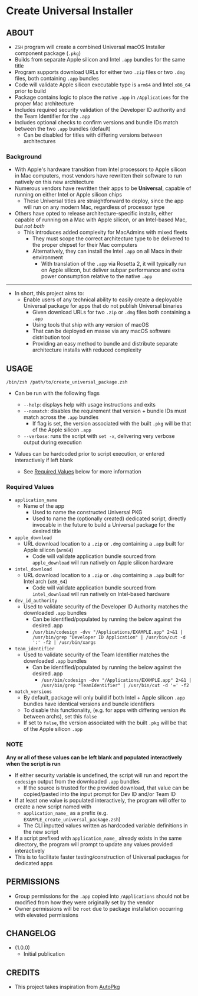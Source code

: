 # Create Universal Installer

## ABOUT
- `ZSH` program will create a combined Universal macOS Installer component package (`.pkg`)
- Builds from separate Apple silicon and Intel `.app` bundles for the same title
- Program supports download URLs for either two `.zip` files or two `.dmg` files, both containing `.app` bundles
- Code will validate Apple silicon executable type is `arm64` and Intel `x86_64` prior to build
- Package contains logic to place the native `.app` in `/Applications` for the proper Mac architecture
- Includes required security validation of the Developer ID authority and the Team Identifier for the `.app` 
- Includes optional checks to confirm versions and bundle IDs match between the two `.app` bundles (default)
    - Can be disabled for titles with differing versions between architectures

### Background 
- With Apple's hardware transition from Intel processors to Apple silicon in Mac computers, most vendors have rewritten their software to run natively on this new architecture
- Numerous vendors have rewritten their apps to be **Universal**, capable of running on either Intel or Apple silicon chips
    - These Universal titles are straightforward to deploy, since the app will run on any modern Mac, regardless of processor type
- Others have opted to release architecture-specific installs, either capable of running on a Mac with Apple silicon, or an Intel-based Mac, *but not both*
    - This introduces added complexity for MacAdmins with mixed fleets
        - They must scope the correct architecture type to be delivered to the proper chipset for their Mac computers
        - Alternatively, they can install the Intel `.app` on all Macs in their environment
            - With translation of the `.app` via Rosetta 2, it will typically run on Apple silicon, but deliver subpar performance and extra power consumption relative to the native `.app`

---

- In short, this project aims to:
    - Enable users of any technical ability to easily create a deployable Universal package for apps that do not publish Universal binaries
        - Given download URLs for two `.zip` or `.dmg` files both containing a `.app`
        - Using tools that ship with any version of macOS
        - That can be deployed en masse via any macOS software distribution tool
        - Providing an easy method to bundle and distribute separate architecture installs with reduced complexity

## USAGE
`/bin/zsh /path/to/create_universal_package.zsh`

- Can be run with the following flags
    - `--help`: displays help with usage instructions and exits
    - `--nomatch`: disables the requirement that version + bundle IDs must match across the `.app` bundles
        - If flag is set, the version associated with the built `.pkg` will be that of the Apple silicon `.app`
    - `--verbose`: runs the script with `set -x`, delivering very verbose output during execution

- Values can be hardcoded prior to script execution, or entered interactively if left blank
    - See [Required Values](#Required-Values) below for more information

### Required Values
- `application_name` 
    - Name of the app
        - Used to name the constructed Universal PKG
        - Used to name the (optionally created) dedicated script, directly invocable in the future to build a Universal package for the desired title
- `apple_download` 
    - URL download location to a `.zip` or `.dmg` containing a `.app` built for Apple silicon (`arm64`)
        - Code will validate application bundle sourced from `apple_download` will run natively on Apple silicon hardware
- `intel_download` 
    - URL download location to a `.zip` or `.dmg` containing a `.app` built for Intel arch (`x86_64`)
        - Code will validate application bundle sourced from `intel_download` will run natively on Intel-based hardware
- `dev_id_authority` 
    - Used to validate security of the Developer ID Authority matches the downloaded `.app` bundles
        - Can be identified/populated by running the below against the desired .app
        - `/usr/bin/codesign -dvv "/Applications/EXAMPLE.app" 2>&1 | /usr/bin/grep "Developer ID Application" | /usr/bin/cut -d ':' -f2 | /usr/bin/xargs`
- `team_identifier` 
    - Used to validate security of the Team Identifier matches the downloaded `.app` bundles 
        - Can be identified/populated by running the below against the desired .app
            - `/usr/bin/codesign -dvv "/Applications/EXAMPLE.app" 2>&1 | /usr/bin/grep "TeamIdentifier" | /usr/bin/cut -d '=' -f2`
- `match_versions` 
    - By default, package will only build if both Intel + Apple silicon `.app` bundles have identical versions and bundle identifiers
    - To disable this functionality, (e.g. for apps with differing version #s between archs), set this `false`
    - If set to `false`, the version associated with the built `.pkg` will be that of the Apple silicon `.app`

### NOTE 
**Any or all of these values can be left blank and populated interactively when the script is run**
- If either security variable is undefined, the script will run and report the `codesign` output from the downloaded `.app` bundles
    - If the source is trusted for the provided download, that value can be copied/pasted into the input prompt for Dev ID and/or Team ID
- If at least one value is populated interactively, the program will offer to create a new script named with
    - `application_name_` as a prefix (e.g. `EXAMPLE_create_universal_package.zsh`)
    - The CLI inputted values written as hardcoded variable definitions in the new script
- If a script prefixed with `application_name_` already exists in the same directory, the program will prompt to update any values provided interactively
- This is to facilitate faster testing/construction of Universal packages for dedicated apps

## PERMISSIONS
- Group permissions for the `.app` copied into `/Applications` should not be modified from how they were originally set by the vendor
- Owner permissions will be `root` due to package installation occurring with elevated permissions

## CHANGELOG
- (1.0.0)
   - Initial publication

## CREDITS
- This project takes inspiration from [AutoPkg](https://github.com/autopkg/autopkg)
